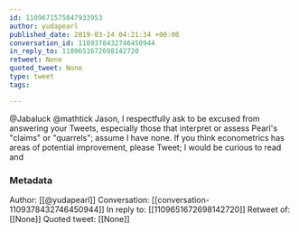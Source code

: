 ```yaml
---
id: 1109671575047933953
author: yudapearl
published_date: 2019-03-24 04:21:34 +00:00
conversation_id: 1109378432746450944
in_reply_to: 1109651672698142720
retweet: None
quoted_tweet: None
type: tweet
tags:

---
```


@Jabaluck @mathtick Jason,  I respectfully ask to be excused from answering your Tweets, especially those
that interpret or assess Pearl's "claims" or "quarrels"; assume I have none.
If you think econometrics has areas of potential improvement, please Tweet;
I would be curious to read and

### Metadata

Author: [[@yudapearl]]
Conversation: [[conversation-1109378432746450944]]
In reply to: [[1109651672698142720]]
Retweet of: [[None]]
Quoted tweet: [[None]]

